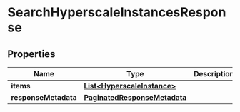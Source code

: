 

# SearchHyperscaleInstancesResponse


## Properties

Name | Type | Description | Notes
------------ | ------------- | ------------- | -------------
**items** | [**List&lt;HyperscaleInstance&gt;**](HyperscaleInstance.md) |  |  [optional]
**responseMetadata** | [**PaginatedResponseMetadata**](PaginatedResponseMetadata.md) |  |  [optional]



